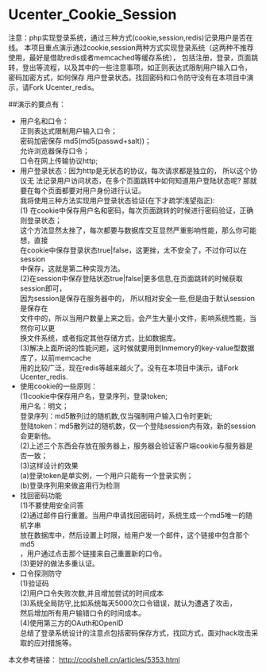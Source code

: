 # Ucenter_Cookie_Session
注意：php实现登录系统，通过三种方式(cookie,session,redis)记录用户是否在线。 
本项目重点演示通过cookie,session两种方式实现登录系统（这两种不推荐使用，最好是借助redis或者memcached等缓存系统）， 
包括注册，登录，页面跳转，登出等流程，以及其中的一些注意事项，如正则表达式限制用户输入口令， 密码加密方式，如何保存
用户登录状态。找回密码和口令防守没有在本项目中演示，请Fork Ucenter_redis。 

##演示的要点有： 

* 用户名和口令： 		
        正则表达式限制用户输入口令； 		
        密码加密保存 md5(md5(passwd+salt))；		 
        允许浏览器保存口令； 		
        口令在网上传输协议http;		 
* 用户登录状态：因为http是无状态的协议，每次请求都是独立的， 所以这个协议无 法记录用户访问状态，在多个页面跳转中如何知道用户登陆状态呢? 那就要在每个页面都要对用户身份进行认证。		
我将使用三种方法实现用户登录状态验证(在下才疏学浅望指正): 		
	(1) 在cookie中保存用户名和密码，每次页面跳转的时候进行密码验证，正确则登录状态； 		
	这个方法显然太挫了，每次都要与数据库交互显然严重影响性能，那么你可能想，直接 		
	在cookie中保存登录状态true|false，这更挫，太不安全了，不过你可以在session 		
	中保存，这就是第二种实现方法。 		
	(2)在session中保存登陆状态true|false|更多信息,在页面跳转的时候获取session即可， 		
	因为session是保存在服务器中的， 所以相对安全一些,但是由于默认session是保存在 		
	文件中的，所以当用户数量上来之后，会产生大量小文件，影响系统性能，当然你可以更 		
	换文件系统，或者指定其他存储方式，比如数据库。 		
	(3)解决上面所说的性能问题，这时候就要用到Inmemory的key-value型数据库了，以前memcache 		
	用的比较广泛，现在redis等越来越火了。没有在本项目中演示，请Fork Ucenter_redis. 		
* 使用cookie的一些原则： 		
	(1)cookie中保存用户名，登录序列，登录token; 		
		用户名：明文； 		
		登录序列：md5散列过的随机数,仅当强制用户输入口令时更新; 		
		登陆token：md5散列过的随机数，仅一个登陆session内有效，新的session会更新他。 		
	(2)上述三个东西会存放在服务器上，服务器会验证客户端cookie与服务器是否一致； 		
	(3)这样设计的效果 		
	(a)登录token是单实例，一个用户只能有一个登录实例； 		
	(b)登录序列用来做盗用行为检测 		
* 找回密码功能 		
	(1)不要使用安全问答		 
	(2)通过邮件自行重置。当用户申请找回密码时，系统生成一个md5唯一的随机字串 		
	放在数据库中，然后设置上时限，给用户发一个邮件，这个链接中包含那个md5 		
	，用户通过点击那个链接来自己重置新的口令。 		
	(3)更好的做法多重认证。 		
* 口令探测防守 		
	(1)验证码 		
	(2)用户口令失败次数,并且增加尝试的时间成本 		
	(3)系统全局防守,比如系统每天5000次口令错误，就认为遭遇了攻击， 		
	然后增加所有用户输错口令的时间成本。 		
	(4)使用第三方的OAuth和OpenID 		
总结了登录系统设计的注意点包括密码保存方式，找回方式，面对hack攻击采取的应对措施等。 

本文参考链接：
http://coolshell.cn/articles/5353.html
